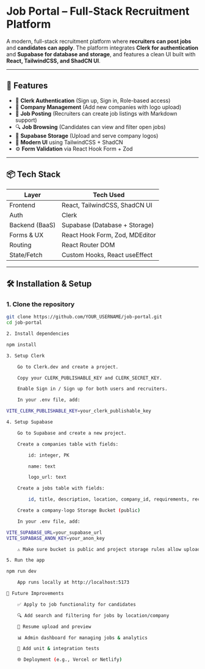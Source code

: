 # Job Portal – Full-Stack Recruitment Platform

A modern, full-stack recruitment platform where **recruiters can post jobs** and **candidates can apply**. The platform integrates **Clerk for authentication** and **Supabase for database and storage**, and features a clean UI built with **React, TailwindCSS, and ShadCN UI**.

---

## 🚀 Features

- 🔐 **Clerk Authentication** (Sign up, Sign in, Role-based access)
- 🏢 **Company Management** (Add new companies with logo upload)
- 📄 **Job Posting** (Recruiters can create job listings with Markdown support)
- 🔍 **Job Browsing** (Candidates can view and filter open jobs)
- 📁 **Supabase Storage** (Upload and serve company logos)
- 🎨 **Modern UI** using TailwindCSS + ShadCN
- ⚙️ **Form Validation** via React Hook Form + Zod

---

## 📦 Tech Stack

| Layer          | Tech Used                         |
|----------------|----------------------------------|
| Frontend       | React, TailwindCSS, ShadCN UI     |
| Auth           | Clerk                             |
| Backend (BaaS) | Supabase (Database + Storage)     |
| Forms & UX     | React Hook Form, Zod, MDEditor    |
| Routing        | React Router DOM                  |
| State/Fetch    | Custom Hooks, React useEffect     |

---

## 🛠️ Installation & Setup

### 1. Clone the repository

```bash
git clone https://github.com/YOUR_USERNAME/job-portal.git
cd job-portal

2. Install dependencies

npm install

3. Setup Clerk

    Go to Clerk.dev and create a project.

    Copy your CLERK_PUBLISHABLE_KEY and CLERK_SECRET_KEY.

    Enable Sign in / Sign up for both users and recruiters.

    In your .env file, add:

VITE_CLERK_PUBLISHABLE_KEY=your_clerk_publishable_key

4. Setup Supabase

    Go to Supabase and create a new project.

    Create a companies table with fields:

        id: integer, PK

        name: text

        logo_url: text

    Create a jobs table with fields:

        id, title, description, location, company_id, requirements, recruiter_id, isOpen

    Create a company-logo Storage Bucket (public)

    In your .env file, add:

VITE_SUPABASE_URL=your_supabase_url
VITE_SUPABASE_ANON_KEY=your_anon_key

    ⚠️ Make sure bucket is public and project storage rules allow upload.

5. Run the app

npm run dev

    App runs locally at http://localhost:5173

🔧 Future Improvements

    ✅ Apply to job functionality for candidates

    🔍 Add search and filtering for jobs by location/company

    📁 Resume upload and preview

    📊 Admin dashboard for managing jobs & analytics

    🧪 Add unit & integration tests

    🌐 Deployment (e.g., Vercel or Netlify)
